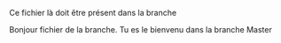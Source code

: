 Ce fichier là doit être présent dans la branche

Bonjour fichier de la branche.
Tu es le bienvenu dans la branche Master
